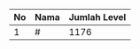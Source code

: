 | No | Nama            | Jumlah Level |
|----|-----------------|--------------|
| 1  | #    |    1176        |
